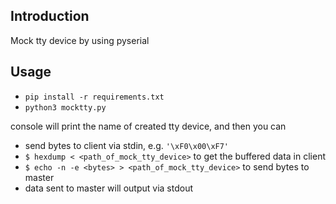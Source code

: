 ## Introduction
Mock tty device by using pyserial

## Usage
 - `pip install -r requirements.txt`
 - `python3 mocktty.py`

 console will print the name of created tty device, and then you can 
  - send bytes to client via stdin, e.g. `'\xF0\x00\xF7'`
  - `$ hexdump < <path_of_mock_tty_device>` to get the buffered data in client
  - `$ echo -n -e <bytes> > <path_of_mock_tty_device>` to send bytes to master
  - data sent to master will output via stdout

